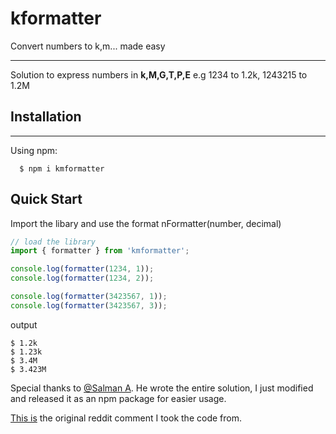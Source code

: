 # kformatter

Convert numbers to k,m... made easy

<hr>

Solution to express numbers in **k,M,G,T,P,E**
e.g 1234 to 1.2k, 1243215 to 1.2M

## Installation

<hr>

Using npm:

`  $ npm i kmformatter`

## Quick Start

Import the libary and use the format nFormatter(number, decimal)

```js
// load the library
import { formatter } from 'kmformatter';

console.log(formatter(1234, 1));
console.log(formatter(1234, 2));

console.log(formatter(3423567, 1));
console.log(formatter(3423567, 3));
```

output

```console
$ 1.2k
$ 1.23k
$ 3.4M
$ 3.423M
```

Special thanks to [@Salman A](https://stackoverflow.com/users/87015/salman-a). He wrote the entire solution, I just modified and released it as an npm package for easier usage.

[This is](https://stackoverflow.com/questions/9461621/format-a-number-as-2-5k-if-a-thousand-or-more-otherwise-900) the original reddit comment I took the code from.
